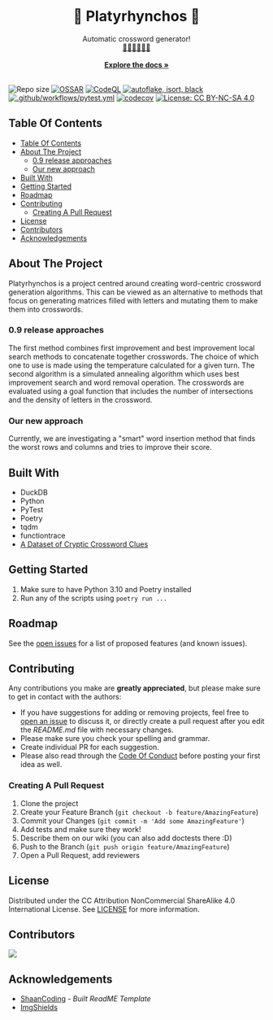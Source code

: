 <br/>
<p align="center">
  <h1 align="center">🦆 Platyrhynchos 🦆</h1>

  <p align="center">
    Automatic crossword generator!
    <br/>
    <a href="https://apnews.com/hub/poland">🏳️‍🌈🇵🇱🇪🇺</a>
    <br/>
    <br/>
    <a href="https://github.com/letterfowl/Platyrhynchos/wiki"><strong>Explore the docs »</strong></a>
    <br/>
    <br/>
  </p>
</p>

![Repo size](https://img.shields.io/github/repo-size/letterfowl/Platyrhynchos)
[![OSSAR](https://github.com/letterfowl/Platyrhynchos/actions/workflows/ossar.yml/badge.svg)](https://github.com/letterfowl/Platyrhynchos/actions/workflows/ossar.yml)
[![CodeQL](https://github.com/letterfowl/Platyrhynchos/actions/workflows/github-code-scanning/codeql/badge.svg)](https://github.com/letterfowl/Platyrhynchos/actions/workflows/github-code-scanning/codeql)
[![autoflake, isort, black](https://github.com/letterfowl/Platyrhynchos/actions/workflows/format.yml/badge.svg)](https://github.com/letterfowl/Platyrhynchos/actions/workflows/format.yml)
[![.github/workflows/pytest.yml](https://github.com/letterfowl/Platyrhynchos/actions/workflows/pytest.yml/badge.svg)](https://github.com/letterfowl/Platyrhynchos/actions/workflows/pytest.yml)
[![codecov](https://codecov.io/gh/letterfowl/Platyrhynchos/branch/main/graph/badge.svg?token=5HNARDOWC6)](https://codecov.io/gh/letterfowl/Platyrhynchos)
[![License: CC BY-NC-SA 4.0](https://img.shields.io/badge/License-CC%20BY--NC--SA%204.0-lightgrey.svg)](https://creativecommons.org/licenses/by-nc-sa/4.0/)

## Table Of Contents

- [Table Of Contents](#table-of-contents)
- [About The Project](#about-the-project)
  - [0.9 release approaches](#09-release-approaches)
  - [Our new approach](#our-new-approach)
- [Built With](#built-with)
- [Getting Started](#getting-started)
- [Roadmap](#roadmap)
- [Contributing](#contributing)
  - [Creating A Pull Request](#creating-a-pull-request)
- [License](#license)
- [Contributors](#contributors)
- [Acknowledgements](#acknowledgements)

## About The Project

Platyrhynchos is a project centred around creating word-centric crossword generation algorithms. This can be viewed as an alternative to methods that focus on generating matrices filled with letters and mutating them to make them into crosswords.

### 0.9 release approaches

The first method combines first improvement and best improvement local search methods to concatenate together crosswords. The choice of which one to use is made using the temperature calculated for a given turn. The second algorithm is a simulated annealing algorithm which uses best improvement search and word removal operation. The crosswords are evaluated using a goal function that includes the number of intersections and the density of letters in the crossword.

### Our new approach

Currently, we are investigating a "smart" word insertion method that finds the worst rows and columns and tries to improve their score.

## Built With

- DuckDB
- Python
- PyTest
- Poetry
- tqdm
- functiontrace
- [A Dataset of Cryptic Crossword Clues](https://cryptics.georgeho.org/)

## Getting Started

1. Make sure to have Python 3.10 and Poetry installed
2. Run any of the scripts using `poetry run ...`

## Roadmap

See the [open issues](https://github.com/letterfowl/Platyrhynchos/issues) for a list of proposed features (and known issues).

## Contributing

Any contributions you make are **greatly appreciated**, but please make sure to get in contact with the authors:
* If you have suggestions for adding or removing projects, feel free to [open an issue](https://github.com/letterfowl/Platyrhynchos/issues/new) to discuss it, or directly create a pull request after you edit the *README.md* file with necessary changes.
* Please make sure you check your spelling and grammar.
* Create individual PR for each suggestion.
* Please also read through the [Code Of Conduct](https://github.com/letterfowl/Platyrhynchos/blob/main/CODE-OF-CONDUCT.md) before posting your first idea as well.

### Creating A Pull Request

1. Clone the project
2. Create your Feature Branch (`git checkout -b feature/AmazingFeature`)
3. Commit your Changes (`git commit -m 'Add some AmazingFeature'`)
4. Add tests and make sure they work!
5. Describe them on our wiki (you can also add doctests there :D)
6. Push to the Branch (`git push origin feature/AmazingFeature`)
7. Open a Pull Request, add reviewers

## License

Distributed under the CC Attribution NonCommercial ShareAlike 4.0 International License. See [LICENSE](https://github.com/letterfowl/Platyrhynchos/blob/main/LICENSE) for more information.

## Contributors

<a href = "https://github.com/letterfowl/Platyrhynchos/graphs/contributors">
  <img src = "https://contrib.rocks/image?repo=letterfowl/Platyrhynchos"/>
</a>

## Acknowledgements

* [ShaanCoding](https://github.com/ShaanCoding/) - *Built ReadME Template*
* [ImgShields](https://shields.io/)
